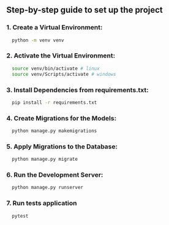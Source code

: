 ## Step-by-step guide to set up the project

### 1. Create a Virtual Environment:

```bash
  python -m venv venv
```

### 2. Activate the Virtual Environment:

```bash
  source venv/bin/activate # linux
  source venv/Scripts/activate # windows

```

### 3. Install Dependencies from requirements.txt:

```bash
  pip install -r requirements.txt
```

### 4. Create Migrations for the Models:

```bash
  python manage.py makemigrations
```

### 5. Apply Migrations to the Database:

```bash
  python manage.py migrate
```

### 6. Run the Development Server:

```bash
  python manage.py runserver
```

### 7. Run tests application

```bash
  pytest
```
